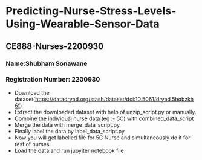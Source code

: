 # Predicting-Nurse-Stress-Levels-Using-Wearable-Sensor-Data
## CE888-Nurses-2200930
 
### Name:Shubham Sonawane
### Registration Number: 2200930

* Download the dataset(https://datadryad.org/stash/dataset/doi:10.5061/dryad.5hqbzkh6f)
* Extract the downloaded dataset with help of unzip_script.py or manually.
* Combine the individual nurse data (eg :- 5C) with combined_data_script
* Merge the data with merge_data_script.py
* Finally label the data by label_data_script.py 
* Now you will get labelled file for 5C Nurse and simultaneously do it for rest of nurses 
* Load the data and run jupyiter notebook file 

